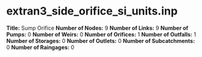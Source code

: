 # extran3_side_orifice_si_units.inp
**Title:** Sump Orifice
**Number of Nodes:** 9
**Number of Links:** 9
**Number of Pumps:** 0
**Number of Weirs:** 0
**Number of Orifices:** 1
**Number of Outfalls:** 1
**Number of Storages:** 0
**Number of Outlets:** 0
**Number of Subcatchments:** 0
**Number of Raingages:** 0

